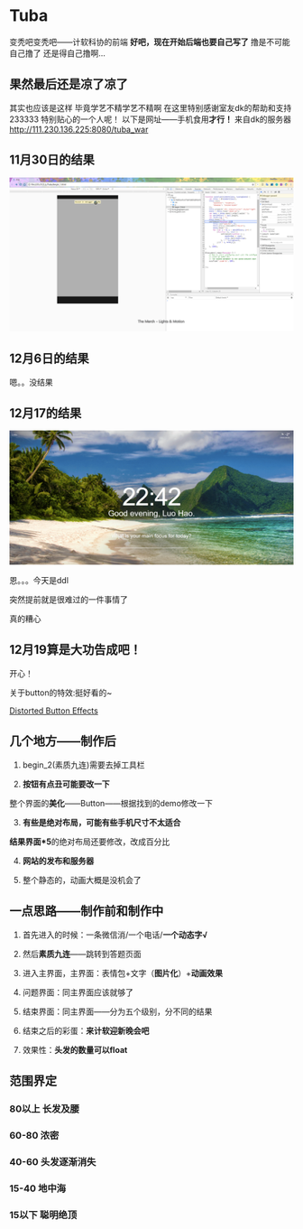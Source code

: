 # Tuba

变秃吧变秃吧——计软科协的前端
**好吧，现在开始后端也要自己写了**
撸是不可能自己撸了
还是得自己撸啊...

## 果然最后还是凉了凉了

其实也应该是这样
毕竟学艺不精学艺不精啊
在这里特别感谢室友dk的帮助和支持233333
特别贴心的一个人呢！
以下是网址——手机食用**才行！**
来自dk的服务器 http://111.230.136.225:8080/tuba_war

##  11月30日的结果

![预览](2017-11-30_21-09-38.gif)

## 12月6日的结果

嗯。。没结果

## 12月17的结果

![预览2](2017-12-17_22-42-38.gif)

恩。。。今天是ddl<br/>

突然提前就是很难过的一件事情了<br/>

真的糟心<br/>

## 12月19算是大功告成吧！

开心！<br/>

关于button的特效:挺好看的~<br/>

[Distorted Button Effects](http://www.html5think.com/demos/html5think-distorted-button-effects/)

## 几个地方——制作后

1. begin_2(素质九连)需要去掉工具栏<br/>

2. **按钮有点丑可能要改一下**

整个界面的**美化**——Button——根据找到的demo修改一下<br/>

3. **有些是绝对布局，可能有些手机尺寸不太适合**

**结果界面*5**的绝对布局还要修改，改成百分比<br/>

4. **网站的发布和服务器**

5. 整个静态的，动画大概是没机会了

## 一点思路——制作前和制作中

1. 首先进入的时候：一条微信消/一个电话/**一个动态字√**

2. 然后**素质九连**——跳转到答题页面

3. 进入主界面，主界面：表情包+文字（**图片化**）+**动画效果**

4. 问题界面：同主界面应该就够了

5. 结束界面：同主界面——分为五个级别，分不同的结果

6. 结束之后的彩蛋：**来计软迎新晚会吧**

7. 效果性：**头发的数量可以float**

<!-- ## MAKA iH5 百度H5
可视化h5暂时只考虑这三个吧

## 麦克
微信表单提交试试这个 -->

## 范围界定

### 80以上 长发及腰

### 60-80 浓密

### 40-60 头发逐渐消失

### 15-40 地中海

### 15以下  聪明绝顶

